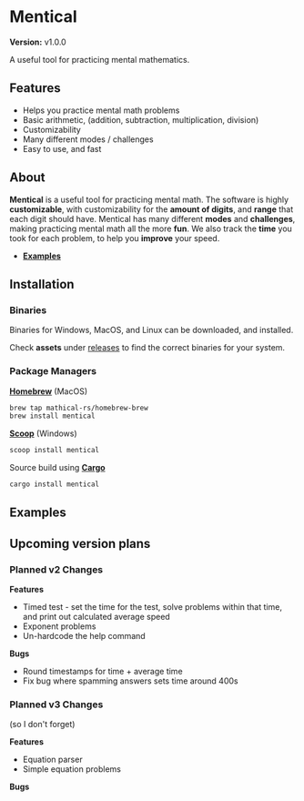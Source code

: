 # Mentical

**Version:** v1.0.0

A useful tool for practicing mental mathematics.

## Features

- Helps you practice mental math problems
- Basic arithmetic, (addition, subtraction, multiplication, division)
- Customizability
- Many different modes / challenges
- Easy to use, and fast

## About

**Mentical** is a useful tool for practicing mental math. The software is highly **customizable**, with customizability for the **amount of digits**, and **range** that each digit should have. Mentical has many different **modes** and **challenges**, making practicing mental math all the more **fun**. We also track the **time** you took for each problem, to help you **improve** your speed.

- **[Examples](#Examples)**

## Installation

### Binaries

Binaries for Windows, MacOS, and Linux can be downloaded, and installed.

Check **assets** under [releases](https://github.com/mathical-rs/mentical/releases/latest) to find the correct binaries for your system.

### Package Managers

**[Homebrew](https://brew.sh/)** (MacOS)

```bash
brew tap mathical-rs/homebrew-brew
brew install mentical
```

**[Scoop](https://scoop.sh)** (Windows)

```bash
scoop install mentical
```

Source build using **[Cargo](https://crates.io/crate/mentical)**

```bash
cargo install mentical
```

## Examples

## Upcoming version plans

### Planned v2 Changes

**Features**

- Timed test - set the time for the test, solve problems within that time, and print out calculated average speed
- Exponent problems
- Un-hardcode the help command

**Bugs**

- Round timestamps for time + average time
- Fix bug where spamming answers sets time around 400s

### Planned v3 Changes

(so I don't forget)

**Features**

- Equation parser
- Simple equation problems

**Bugs**
